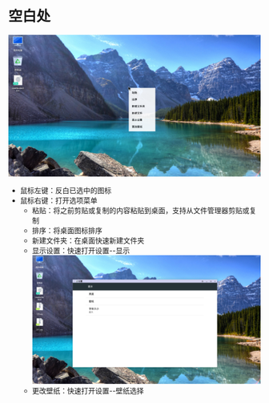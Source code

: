 # 空白处
![](../pic/zhuomian/Desktop_blankrightbutton.png)
- 鼠标左键：反白已选中的图标
- 鼠标右键：打开选项菜单
    - 粘贴：将之前剪贴或复制的内容粘贴到桌面，支持从文件管理器剪贴或复制
    - 排序：将桌面图标排序
    - 新建文件夹：在桌面快速新建文件夹
    - 显示设置：快速打开设置--显示
    ![](../pic/zhuomian/Desktop_display.png)
    - 更改壁纸：快速打开设置--壁纸选择
